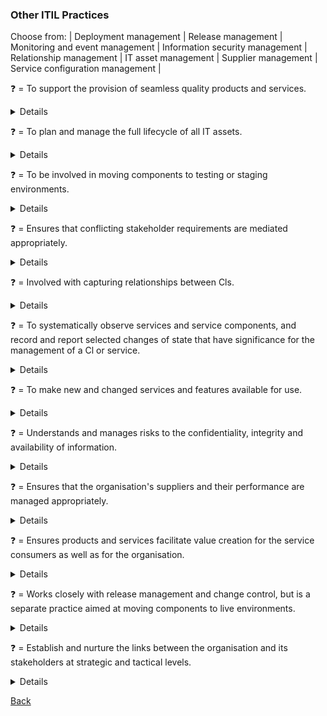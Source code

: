 ### Other ITIL Practices

Choose from: | Deployment management | Release management | Monitoring and event management | Information security management | Relationship management | IT asset management | Supplier management | Service configuration management |

&#10067; = To support the provision of seamless quality products and services.
<details>
<b>Supplier Management</b> = To support the provision of seamless quality products and services.
</details>

&#10067; = To plan and manage the full lifecycle of all IT assets.
<details>
<b>IT Asset Management</b> = To plan and manage the full lifecycle of all IT assets.
</details>

&#10067; = To be involved in moving components to testing or staging environments.
<details>
<b>Deployment Management</b> = To be involved in moving components to testing or staging environments.
</details>

&#10067; = Ensures that conflicting stakeholder requirements are mediated appropriately.
<details>
<b>Relationship Management</b> = Ensures that conflicting stakeholder requirements are mediated appropriately.
</details>

&#10067; = Involved with capturing relationships between Cls.
<details>
<b>Service Configuration Management</b> = Involved with capturing relationships between Cls.
</details>

&#10067; = To systematically observe services and service components, and record and report selected changes of state that have significance for the management of a Cl or service.
<details>
<b>Monitoring and Event Management</b> = To systematically observe services and service components, and record and report selected changes of state that have significance for the management of a Cl or service.
</details>

&#10067; = To make new and changed services and features available for use.
<details>
<b>Release Management</b> = To make new and changed services and features available for use.
</details>

&#10067; = Understands and manages risks to the confidentiality, integrity and availability of information.
<details>
<b>Information Security Management</b> = Understands and manages risks to the confidentiality, integrity and availability of information.
</details>

&#10067; = Ensures that the organisation's suppliers and their performance are managed appropriately.
<details>
<b>Supplier Management</b> = Ensures that the organisation's suppliers and their performance are managed appropriately.
</details>

&#10067; = Ensures products and services facilitate value creation for the service consumers as well as for the organisation.
<details>
<b>Relationship Management</b> = Ensures products and services facilitate value creation for the service consumers as well as for the organisation.
</details>

&#10067; = Works closely with release management and change control, but is a separate practice aimed at moving components to live environments.
<details>
<b>Deployment Management</b> = Works closely with release management and change control, but is a separate practice aimed at moving components to live environments.
</details>

&#10067; = Establish and nurture the links between the organisation and its stakeholders at strategic and tactical levels.
<details>
<b>Relationship Management</b> = Establish and nurture the links between the organisation and its stakeholders at strategic and tactical levels.
</details>

[Back](README.md)
